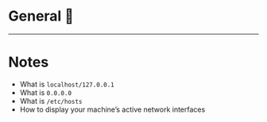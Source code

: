 # General :ledger:

<hr>

# Notes 

* What is ``` localhost/127.0.0.1 ```
* What is ``` 0.0.0.0 ```
* What is ``` /etc/hosts ```
* How to display your machine’s active network interfaces
